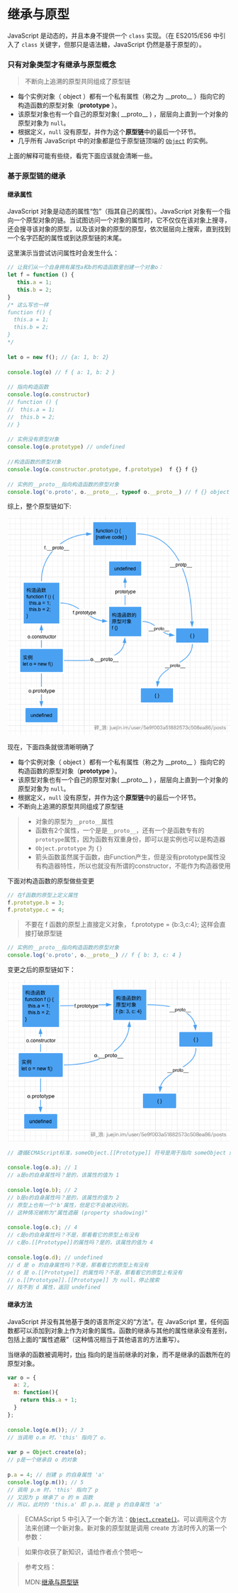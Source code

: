 # 继承与原型

JavaScript 是动态的，并且本身不提供一个 `class` 实现。（在 ES2015/ES6 中引入了 `class` 关键字，但那只是语法糖，JavaScript 仍然是基于原型的）。

### 只有对象类型才有继承与原型概念

> 不断向上追溯的原型共同组成了原型链

* 每个实例对象（ object ）都有一个私有属性（称之为 \_\_proto\_\_ ）指向它的构造函数的原型对象（**prototype** ）。
* 该原型对象也有一个自己的原型对象\( \_\_proto\_\_ \) ，层层向上直到一个对象的原型对象为 `null`。
* 根据定义，`null` 没有原型，并作为这个**原型链**中的最后一个环节。
* 几乎所有 JavaScript 中的对象都是位于原型链顶端的 [`Object`](https://developer.mozilla.org/zh-CN/docs/Web/JavaScript/Reference/Global_Objects/Object) 的实例。

上面的解释可能有些绕，看完下面应该就会清晰一些。

### 基于原型链的继承 <a id="&#x57FA;&#x4E8E;&#x539F;&#x578B;&#x94FE;&#x7684;&#x7EE7;&#x627F;"></a>

#### 继承属性 <a id="&#x7EE7;&#x627F;&#x5C5E;&#x6027;"></a>

JavaScript 对象是动态的属性“包”（指其自己的属性）。JavaScript 对象有一个指向一个原型对象的链。当试图访问一个对象的属性时，它不仅仅在该对象上搜寻，还会搜寻该对象的原型，以及该对象的原型的原型，依次层层向上搜索，直到找到一个名字匹配的属性或到达原型链的末尾。

这里演示当尝试访问属性时会发生什么：

```javascript
// 让我们从一个自身拥有属性a和b的构造函数里创建一个对象o：
let f = function () {
   this.a = 1;
   this.b = 2;
}
/* 这么写也一样
function f() {
  this.a = 1;
  this.b = 2;
}
*/

let o = new f(); // {a: 1, b: 2}

console.log(o) // f { a: 1, b: 2 }

// 指向构造函数
console.log(o.constructor) 
// function () {
//  this.a = 1;
//  this.b = 2;
// } 

// 实例没有原型对象
console.log(o.prototype) // undefined

//构造函数的原型对象
console.log(o.constructor.prototype, f.prototype)  f {} f {}

// 实例的__proto__指向构造函数的原型对象
console.log('o.proto', o.__proto__, typeof o.__proto__) // f {} object


```

综上，整个原型链如下: 

![&#x539F;&#x578B;&#x53CA;&#x539F;&#x578B;&#x94FE;](../.gitbook/assets/gaitubao-ping-mu-kuai-zhao-20200430-xia-wu-8.12.37.png)

现在，下面四条就很清晰明确了

* 每个实例对象（ object ）都有一个私有属性（称之为 \_\_proto\_\_ ）指向它的构造函数的原型对象（**prototype** ）。
* 该原型对象也有一个自己的原型对象\( \_\_proto\_\_ \) ，层层向上直到一个对象的原型对象为 `null`。
* 根据定义，`null` 没有原型，并作为这个**原型链**中的最后一个环节。
* 不断向上追溯的原型共同组成了原型链

> * 对象的原型为`__proto__`属性
> * 函数有2个属性，一个是是`__proto__`，还有一个是函数专有的`prototype`属性，因为函数有双重身份，即可以是实例也可以是构造器
> * `Object.prototype` 为 `{}`
> * 箭头函数虽然属于函数，由Function产生，但是没有prototype属性没有构造器特性，所以也就没有所谓的constructor，不能作为构造器使用

下面对构造函数的原型做些变更

```javascript
// 在f函数的原型上定义属性
f.prototype.b = 3;
f.prototype.c = 4;
```

> 不要在 f 函数的原型上直接定义对象， f.prototype = {b:3,c:4}; 这样会直接打破原型链

```javascript
// 实例的__proto__指向构造函数的原型对象
console.log('o.proto', o.__proto__) // f { b: 3, c: 4 }
```

变更之后的原型链如下：

![&#x6DFB;&#x52A0;&#x5C5E;&#x6027;&#x4E4B;&#x540E;&#x7684;&#x539F;&#x578B;&#x94FE;](../.gitbook/assets/gaitubao-ping-mu-kuai-zhao-20200501-shang-wu-8.52.04.png)

```javascript
// 遵循ECMAScript标准，someObject.[[Prototype]] 符号是用于指向 someObject 的原型。

console.log(o.a); // 1
// a是o的自身属性吗？是的，该属性的值为 1

console.log(o.b); // 2
// b是o的自身属性吗？是的，该属性的值为 2
// 原型上也有一个'b'属性，但是它不会被访问到。
// 这种情况被称为"属性遮蔽 (property shadowing)"

console.log(o.c); // 4
// c是o的自身属性吗？不是，那看看它的原型上有没有
// c是o.[[Prototype]]的属性吗？是的，该属性的值为 4

console.log(o.d); // undefined
// d 是 o 的自身属性吗？不是，那看看它的原型上有没有
// d 是 o.[[Prototype]] 的属性吗？不是，那看看它的原型上有没有
// o.[[Prototype]].[[Prototype]] 为 null，停止搜索
// 找不到 d 属性，返回 undefined
```

#### 继承方法

JavaScript 并没有其他基于类的语言所定义的“方法”。在 JavaScript 里，任何函数都可以添加到对象上作为对象的属性。函数的继承与其他的属性继承没有差别，包括上面的“属性遮蔽”（这种情况相当于其他语言的方法重写）。

当继承的函数被调用时，[this](https://developer.mozilla.org/zh-CN/docs/Web/JavaScript/Reference/Operators/this) 指向的是当前继承的对象，而不是继承的函数所在的原型对象。

```javascript
var o = {
  a: 2,
  m: function(){
    return this.a + 1;
  }
};

console.log(o.m()); // 3
// 当调用 o.m 时，'this' 指向了 o.

var p = Object.create(o);
// p是一个继承自 o 的对象

p.a = 4; // 创建 p 的自身属性 'a'
console.log(p.m()); // 5
// 调用 p.m 时，'this' 指向了 p
// 又因为 p 继承了 o 的 m 函数
// 所以，此时的 'this.a' 即 p.a，就是 p 的自身属性 'a' 
```

> ECMAScript 5 中引入了一个新方法：[`Object.create()`](https://developer.mozilla.org/zh-CN/docs/Web/JavaScript/Reference/Global_Objects/Object/create)。可以调用这个方法来创建一个新对象。新对象的原型就是调用 create 方法时传入的第一个参数：



> 如果你收获了新知识，请给作者点个赞吧～



> 参考文档：
>
> MDN:[继承与原型链](https://developer.mozilla.org/zh-CN/docs/Web/JavaScript/Inheritance_and_the_prototype_chain)

